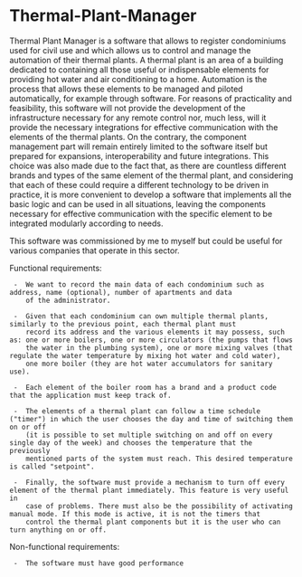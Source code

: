 # Thermal-Plant-Manager

Thermal Plant Manager is a software that allows to register condominiums used for civil use and which allows us to control and manage the automation of their thermal plants. A thermal plant is an area of a building dedicated to containing all those useful or indispensable elements for providing hot water and air conditioning to a home.
Automation is the process that allows these elements to be managed and piloted automatically, for example through software.
For reasons of practicality and feasibility, this software will not provide the development of the infrastructure necessary for any remote control nor, much less, will it provide the necessary integrations for effective communication with the elements of the thermal plants. On the contrary, the component management part will remain entirely limited to the software itself but prepared for expansions, interoperability and future integrations. This choice was also made due to the fact that, as there are countless different brands and types of the same element of the thermal plant, and considering that each of these could require a different technology to be driven in practice, it is more convenient to develop a software that implements all the basic logic and can be used in all situations, leaving the components necessary for effective communication with the specific element to be integrated modularly according to needs.

This software was commissioned by me to myself but could be useful for various companies that operate in this sector.

Functional requirements:

     -  We want to record the main data of each condominium such as address, name (optional), number of apartments and data
        of the administrator.

     -  Given that each condominium can own multiple thermal plants, similarly to the previous point, each thermal plant must
        record its address and the various elements it may possess, such as: one or more boilers, one or more circulators (the pumps that flows 
        the water in the plumbing system), one or more mixing valves (that regulate the water temperature by mixing hot water and cold water), 
        one more boiler (they are hot water accumulators for sanitary use).

     -  Each element of the boiler room has a brand and a product code that the application must keep track of.

     -  The elements of a thermal plant can follow a time schedule ("timer") in which the user chooses the day and time of switching them on or off 
        (it is possible to set multiple switching on and off on every single day of the week) and chooses the temperature that the previously
        mentioned parts of the system must reach. This desired temperature is called "setpoint".

     -  Finally, the software must provide a mechanism to turn off every element of the thermal plant immediately. This feature is very useful in
        case of problems. There must also be the possibility of activating manual mode. If this mode is active, it is not the timers that
        control the thermal plant components but it is the user who can turn anything on or off.

Non-functional requirements:

     -  The software must have good performance
